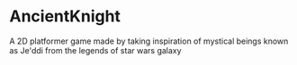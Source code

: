 # AncientKnight
A 2D platformer game made by taking inspiration of mystical  beings known as Je'ddi from the legends of star wars galaxy
